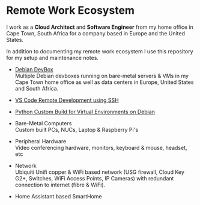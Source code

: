 # Remote Work Ecosystem

I work as a **Cloud Architect** and **Software Engineer** from my home office in Cape Town, South Africa for a company based in Europe and the United States.

In addition to documenting my remote work ecosystem I use this repository for my setup and maintenance notes.

* [Debian DevBox](https://github.com/joshuasa/remote-work-ecosystem/blob/main/content/debian-devbox.md)<br>
Multiple Debian devboxes running on bare-metal servers & VMs in my Cape Town home office as well as data centers in Europe, United States and South Africa.

* [VS Code Remote Development using SSH](https://github.com/joshuasa/remote-work-ecosystem/blob/main/content/vscode-remote-ssh.md)

* [Python Custom Build for Virtual Environments on Debian](https://github.com/joshuasa/remote-work-ecosystem/blob/main/content/python-debian-custom-build.md)

* Bare-Metal Computers<br>
Custom built PCs, NUCs, Laptop & Raspberry Pi's

* Peripheral Hardware<br>
Video conferencing hardware, monitors, keyboard & mouse, headset, etc

* Network<br>
Ubiquiti Unifi copper & WiFi based network (USG firewall, Cloud Key G2+, Switches, WiFi Access Points, IP Cameras) with redundant connection to internet (fibre & WiFi).

* Home Assistant based SmartHome